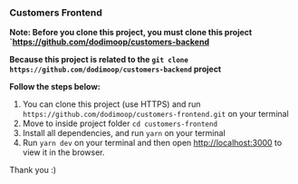 ### Customers Frontend

**Note: Before you clone this project, you must clone this project `https://github.com/dodimoop/customers-backend**

**Because this project is related to the `git clone https://github.com/dodimoop/customers-backend` project**

**Follow the steps below:**
1. You can clone this project (use HTTPS) and run `https://github.com/dodimoop/customers-frontend.git` on your terminal
2. Move to inside project folder `cd customers-frontend`
3. Install all dependencies, and run `yarn` on your terminal
4. Run `yarn dev` on your terminal and then open [http://localhost:3000](http://localhost:3000) to view it in the browser.



Thank you :)
